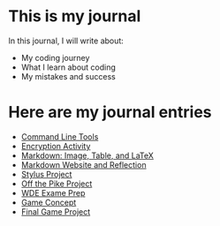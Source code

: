 # This is my journal

In this journal, I will write about:

- My coding journey
- What I learn about coding
- My mistakes and success

# Here are my journal entries

- [Command Line Tools](entries/entrie01.md)
- [Encryption Activity](entries/entrie02.md)
- [Markdown: Image, Table, and LaTeX](entries/entrie03.md)
- [Markdown Website and Reflection](entries/entrie04.md)
- [Stylus Project](entries/entrie05.md)
- [Off the Pike Project](entries/entrie06.md)
- [WDE Exame Prep](entries/exam_prep.md)
- [Game Concept](entries/entrie07.md)
- [Final Game Project](entries/entri08.md)
